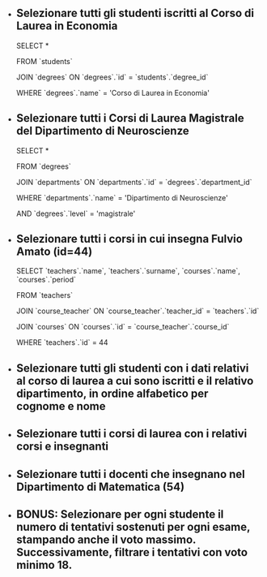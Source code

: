 - ## Selezionare tutti gli studenti iscritti al Corso di Laurea in Economia

  SELECT \*

  FROM \`students\`

  JOIN \`degrees\` ON \`degrees\`.\`id\` = \`students\`.\`degree_id\`

  WHERE \`degrees\`.\`name\` = 'Corso di Laurea in Economia'

- ## Selezionare tutti i Corsi di Laurea Magistrale del Dipartimento di Neuroscienze

  SELECT \*

  FROM \`degrees\`

  JOIN \`departments\` ON \`departments\`.\`id\` = \`degrees\`.\`department_id\`

  WHERE \`departments\`.\`name\` = 'Dipartimento di Neuroscienze'

  AND \`degrees\`.\`level\` = 'magistrale'

- ## Selezionare tutti i corsi in cui insegna Fulvio Amato (id=44)

  SELECT \`teachers\`.\`name\`, \`teachers\`.\`surname\`, \`courses\`.\`name\`, \`courses\`.\`period\`

  FROM \`teachers\`

  JOIN \`course_teacher\` ON \`course_teacher\`.\`teacher_id\` = \`teachers\`.\`id\`

  JOIN \`courses\` ON \`courses\`.\`id\` = \`course_teacher\`.\`course_id\`

  WHERE \`teachers\`.\`id\` = 44

- ## Selezionare tutti gli studenti con i dati relativi al corso di laurea a cui sono iscritti e il relativo dipartimento, in ordine alfabetico per cognome e nome

- ## Selezionare tutti i corsi di laurea con i relativi corsi e insegnanti

- ## Selezionare tutti i docenti che insegnano nel Dipartimento di Matematica (54)

- ## BONUS: Selezionare per ogni studente il numero di tentativi sostenuti per ogni esame, stampando anche il voto massimo. Successivamente, filtrare i tentativi con voto minimo 18.
